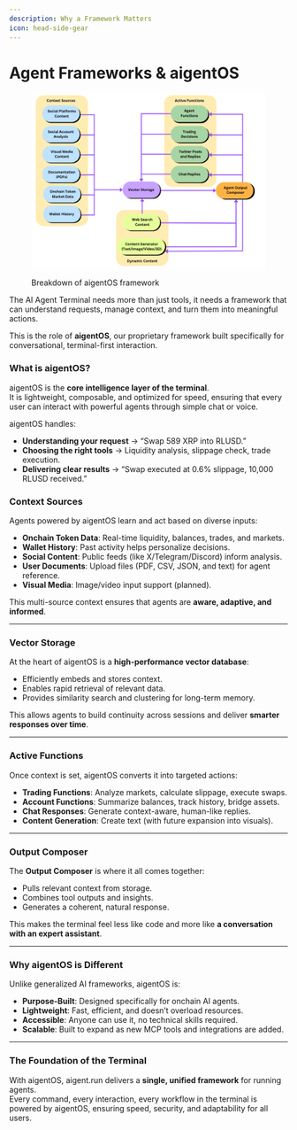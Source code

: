 ```yaml
---
description: Why a Framework Matters
icon: head-side-gear
---
```


# Agent Frameworks & aigentOS



<figure><img src="../.gitbook/assets/aigent.run Diagrams (9).png" alt=""><figcaption><p>Breakdown of aigentOS framework</p></figcaption></figure>

The AI Agent Terminal needs more than just tools, it needs a framework that can understand requests, manage context, and turn them into meaningful actions.

This is the role of **aigentOS**, our proprietary framework built specifically for conversational, terminal-first interaction.

### **What is aigentOS?**

aigentOS is the **core intelligence layer of the terminal**.\
It is lightweight, composable, and optimized for speed, ensuring that every user can interact with powerful agents through simple chat or voice.

aigentOS handles:

* **Understanding your request** → “Swap 589 XRP into RLUSD.”
* **Choosing the right tools** → Liquidity analysis, slippage check, trade execution.
* **Delivering clear results** → “Swap executed at 0.6% slippage, 10,000 RLUSD received.”

### **Context Sources**

Agents powered by aigentOS learn and act based on diverse inputs:

* **Onchain Token Data**: Real-time liquidity, balances, trades, and markets.
* **Wallet History**: Past activity helps personalize decisions.
* **Social Content**: Public feeds (like X/Telegram/Discord) inform analysis.
* **User Documents**: Upload files (PDF, CSV, JSON, and text) for agent reference.
* **Visual Media**: Image/video input support (planned).

This multi-source context ensures that agents are **aware, adaptive, and informed**.

***

### **Vector Storage**

At the heart of aigentOS is a **high-performance vector database**:

* Efficiently embeds and stores context.
* Enables rapid retrieval of relevant data.
* Provides similarity search and clustering for long-term memory.

This allows agents to build continuity across sessions and deliver **smarter responses over time**.

***

### **Active Functions**

Once context is set, aigentOS converts it into targeted actions:

* **Trading Functions**: Analyze markets, calculate slippage, execute swaps.
* **Account Functions**: Summarize balances, track history, bridge assets.
* **Chat Responses**: Generate context-aware, human-like replies.
* **Content Generation**: Create text (with future expansion into visuals).

***

### **Output Composer**

The **Output Composer** is where it all comes together:

* Pulls relevant context from storage.
* Combines tool outputs and insights.
* Generates a coherent, natural response.

This makes the terminal feel less like code and more like **a conversation with an expert assistant**.

***

### **Why aigentOS is Different**

Unlike generalized AI frameworks, aigentOS is:

* **Purpose-Built**: Designed specifically for onchain AI agents.
* **Lightweight**: Fast, efficient, and doesn’t overload resources.
* **Accessible**: Anyone can use it, no technical skills required.
* **Scalable**: Built to expand as new MCP tools and integrations are added.

***

### **The Foundation of the Terminal**

With aigentOS, aigent.run delivers a **single, unified framework** for running agents.\
Every command, every interaction, every workflow in the terminal is powered by aigentOS, ensuring speed, security, and adaptability for all users.
